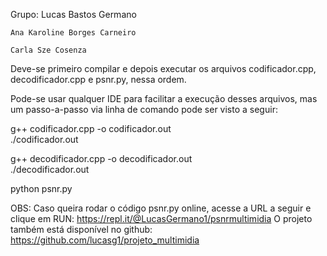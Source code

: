 Grupo: Lucas Bastos Germano

	Ana Karoline Borges Carneiro
	
	Carla Sze Cosenza
	
Deve-se primeiro compilar e depois executar os arquivos codificador.cpp, decodificador.cpp e psnr.py, nessa ordem.

Pode-se usar qualquer IDE para facilitar a execução desses arquivos, mas um passo-a-passo via linha de comando pode ser visto a seguir:

g++ codificador.cpp -o codificador.out  
./codificador.out

g++ decodificador.cpp -o decodificador.out  
./decodificador.out

python psnr.py

OBS: Caso queira rodar o código psnr.py online, acesse a URL a seguir e clique em RUN: https://repl.it/@LucasGermano1/psnrmultimidia
O projeto também está disponível no github: https://github.com/lucasg1/projeto_multimidia
